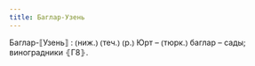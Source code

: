 ```yaml
---
title: Баглар-Узень
---
```


Баглар-⟦Узень⟧
: ⦅ниж.⦆ ⦅теч.⦆ ⦅р.⦆ Юрт – ⦅тюрк.⦆ баглар – сады; виноградники ⦃Г8⦄.
